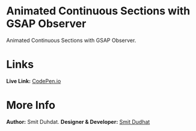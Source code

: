 # Animated Continuous Sections with GSAP Observer
Animated Continuous Sections with GSAP Observer.

# Links
<b>Live Link:</b> <a href="https://codepen.io/smitdudhat/pen/xxJdwGj" target="_blank">CodePen.io</a>

# More Info
<b>Author:</b> Smit Duhdat.
<b>Designer & Developer:</b> <a href="https://smit-dudhat.myshopify.com/" target="_blank">Smit Dudhat</a>
